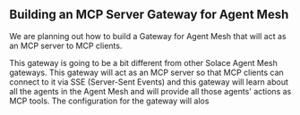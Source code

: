 ## Building an MCP Server Gateway for Agent Mesh

We are planning out how to build a Gateway for Agent Mesh that will act as an MCP server to MCP clients. 

This gateway is going to be a bit different from other Solace Agent Mesh gateways. This gateway will act
as an MCP server so that MCP clients can connect to it via SSE (Server-Sent Events) and this gateway will
learn about all the agents in the Agent Mesh and will provide all those agents' actions as MCP tools.
The configuration for the gateway will alos

